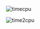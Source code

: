![timecpu](https://github.com/user-attachments/assets/0cfb8432-cb92-47eb-87ad-1095e1ab00cc)







![time2cpu](https://github.com/user-attachments/assets/0160af5e-a600-4fee-809b-8d2c5c043e96)

